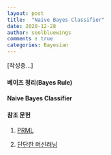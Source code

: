 ```yaml
---
layout: post
title:  "Naive Bayes Classifier"
date: 2020-12-28
author: seolbluewings
comments : true
categories: Bayesian
---
```


[작성중...]

#### 베이즈 정리(Bayes Rule)

#### Naive Bayes Classifier 


#### 참조 문헌
1. [PRML](http://users.isr.ist.utl.pt/~wurmd/Livros/school/Bishop%20-%20Pattern%20Recognition%20And%20Machine%20Learning%20-%20Springer%20%202006.pdf) <br>

2. [단단한 머신러닝](http://www.yes24.com/Product/Goods/88440860)